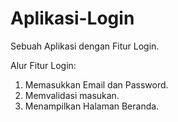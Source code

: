 # Aplikasi-Login
Sebuah Aplikasi dengan Fitur Login.

Alur Fitur Login:
1. Memasukkan Email dan Password.
2. Memvalidasi masukan.
3. Menampilkan Halaman Beranda.
